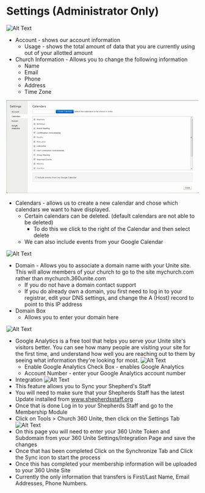 # Settings (Administrator Only)

![Alt Text](https://github.com/concordia-publishing-house/unite-help/raw/master//images/SettingsAccount.JPG "")

* Account - shows our account information
     * Usage - shows the total amount of data that you are currently using out of your allotted amount
* Church Information - Allows you to change the following information
     * Name
     * Email
     * Phone
     * Address
     * Time Zone

![Alt Text](https://github.com/concordia-publishing-house/unite-help/raw/master//images/SettingsCalendar.JPG "")

* Calendars - allows us to create a new calendar and chose which calendars we want to have displayed.
     * Certain calendars can be deleted. (default calendars are not able to be deleted)
          * To do this we click to the right of the Calendar and then select delete
     * We can also include events from your Google Calendar

![Alt Text](https://github.com/concordia-publishing-house/unite-help/raw/master//images/SettingsDomain.JPG "")

* Domain -   Allows you to associate a domain name with your Unite site.  This will allow members of your church to go to the  site mychurch.com rather than mychurch.360unite.com
     * If you do not have a domain contact support
     * If you do already own a domain, you first need to log in to your registrar, edit your DNS settings, and change the A (Host) record to point to this IP address
* Domain Box
     * Allows you to enter your domain here

![Alt Text](https://github.com/concordia-publishing-house/unite-help/raw/master//images/SettingsGoogleAnalytics.JPG "")

* Google Analytics is a free tool that helps you serve your Unite site's visitors better. You can see how many people are visiting your site for the first time, and understand how well you are reaching out to them by seeing what information they're looking for most.
![Alt Text](https://github.com/concordia-publishing-house/unite-help/raw/master//images/GoogleAnalytics.JPG "")
     * Enable Google Analytics Check Box - enables Google Analytics
     * Account Number - enter your Google Analytics account number
* Integration
![Alt Text](https://github.com/concordia-publishing-house/unite-help/raw/master//images/SettingsIntegration.JPG "")
* This feature allows you to Sync your Shepherd's Staff
* You will need to make sure that your Shepherds Staff has the latest Update installed from www.shepherdsstaff.org
* Once that is done Log in to your Shepherds Staff and go to the Membership Module
* Click on Tools > Church 360 Unite, then click on the Settings Tab
![Alt Text](https://github.com/concordia-publishing-house/unite-help/raw/master//images/SettingsIntegrationStaffSync.JPG "")
* On this page you will need to enter your 360 Unite Token and Subdomain from your 360 Unite Settings/Integration Page and save the changes
* Once that has been completed Click on the Synchronize Tab and Click the Sync icon to start the process
* Once this has completed your membership information will be uploaded to your 360 Unite Site
* Currently the only information that transfers is First/Last Name, Email Addresses, Phone Numbers.
